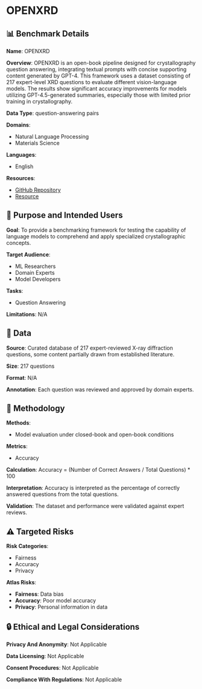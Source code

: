 # OPENXRD

## 📊 Benchmark Details

**Name**: OPENXRD

**Overview**: OPENXRD is an open-book pipeline designed for crystallography question answering, integrating textual prompts with concise supporting content generated by GPT-4. This framework uses a dataset consisting of 217 expert-level XRD questions to evaluate different vision-language models. The results show significant accuracy improvements for models utilizing GPT-4.5-generated summaries, especially those with limited prior training in crystallography.

**Data Type**: question-answering pairs

**Domains**:
- Natural Language Processing
- Materials Science

**Languages**:
- English

**Resources**:
- [GitHub Repository](https://github.com/niaz60/OpenXRD)
- [Resource](https://niaz60.github.io/OpenXRD/)

## 🎯 Purpose and Intended Users

**Goal**: To provide a benchmarking framework for testing the capability of language models to comprehend and apply specialized crystallographic concepts.

**Target Audience**:
- ML Researchers
- Domain Experts
- Model Developers

**Tasks**:
- Question Answering

**Limitations**: N/A

## 💾 Data

**Source**: Curated database of 217 expert-reviewed X-ray diffraction questions, some content partially drawn from established literature.

**Size**: 217 questions

**Format**: N/A

**Annotation**: Each question was reviewed and approved by domain experts.

## 🔬 Methodology

**Methods**:
- Model evaluation under closed-book and open-book conditions

**Metrics**:
- Accuracy

**Calculation**: Accuracy = (Number of Correct Answers / Total Questions) * 100

**Interpretation**: Accuracy is interpreted as the percentage of correctly answered questions from the total questions.

**Validation**: The dataset and performance were validated against expert reviews.

## ⚠️ Targeted Risks

**Risk Categories**:
- Fairness
- Accuracy
- Privacy

**Atlas Risks**:
- **Fairness**: Data bias
- **Accuracy**: Poor model accuracy
- **Privacy**: Personal information in data

## 🔒 Ethical and Legal Considerations

**Privacy And Anonymity**: Not Applicable

**Data Licensing**: Not Applicable

**Consent Procedures**: Not Applicable

**Compliance With Regulations**: Not Applicable
